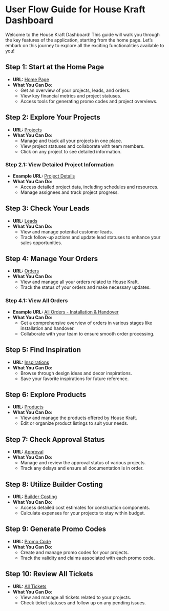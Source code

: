 # User Flow Guide for House Kraft Dashboard

Welcome to the House Kraft Dashboard! This guide will walk you through the key features of the application, starting from the home page. Let’s embark on this journey to explore all the exciting functionalities available to you!

## Step 1: Start at the Home Page
- **URL:** [Home Page](https://dashboard.thehousekraft.com/dashboard)
- **What You Can Do:**
  - Get an overview of your projects, leads, and orders.
  - View key financial metrics and project statuses.
  - Access tools for generating promo codes and project overviews.

## Step 2: Explore Your Projects
- **URL:** [Projects](https://dashboard.thehousekraft.com/projects)
- **What You Can Do:**
  - Manage and track all your projects in one place.
  - View project statuses and collaborate with team members.
  - Click on any project to see detailed information.

### Step 2.1: View Detailed Project Information
- **Example URL:** [Project Details](https://dashboard.thehousekraft.com/projects/331/project-details)
- **What You Can Do:**
  - Access detailed project data, including schedules and resources.
  - Manage assignees and track project progress.

## Step 3: Check Your Leads
- **URL:** [Leads](https://dashboard.thehousekraft.com/leads)
- **What You Can Do:**
  - View and manage potential customer leads.
  - Track follow-up actions and update lead statuses to enhance your sales opportunities.

## Step 4: Manage Your Orders
- **URL:** [Orders](https://dashboard.thehousekraft.com/orders)
- **What You Can Do:**
  - View and manage all your orders related to House Kraft.
  - Track the status of your orders and make necessary updates.

### Step 4.1: View All Orders
- **Example URL:** [All Orders - Installation & Handover](https://dashboard.thehousekraft.com/orders/all-orders?status[]=INSTALLATION&status[]=SITE_INSPECTION&status[]=HANDOVER)
- **What You Can Do:**
  - Get a comprehensive overview of orders in various stages like installation and handover.
  - Collaborate with your team to ensure smooth order processing.

## Step 5: Find Inspiration
- **URL:** [Inspirations](https://dashboard.thehousekraft.com/inspirations)
- **What You Can Do:**
  - Browse through design ideas and decor inspirations.
  - Save your favorite inspirations for future reference.

## Step 6: Explore Products
- **URL:** [Products](https://dashboard.thehousekraft.com/products)
- **What You Can Do:**
  - View and manage the products offered by House Kraft.
  - Edit or organize product listings to suit your needs.

## Step 7: Check Approval Status
- **URL:** [Approval](https://dashboard.thehousekraft.com/approval)
- **What You Can Do:**
  - Manage and review the approval status of various projects.
  - Track any delays and ensure all documentation is in order.

## Step 8: Utilize Builder Costing
- **URL:** [Builder Costing](https://dashboard.thehousekraft.com/builder-costing)
- **What You Can Do:**
  - Access detailed cost estimates for construction components.
  - Calculate expenses for your projects to stay within budget.

## Step 9: Generate Promo Codes
- **URL:** [Promo Code](https://dashboard.thehousekraft.com/promo-code)
- **What You Can Do:**
  - Create and manage promo codes for your projects.
  - Track the validity and claims associated with each promo code.

## Step 10: Review All Tickets
- **URL:** [All Tickets](https://dashboard.thehousekraft.com/all-tickets)
- **What You Can Do:**
  - View and manage all tickets related to your projects.
  - Check ticket statuses and follow up on any pending issues.

